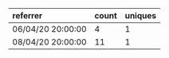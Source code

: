 | referrer          | count | uniques |
| :---------------- | :---- | :------ |
| 06/04/20 20:00:00 | 4     | 1       |
| 08/04/20 20:00:00 | 11    | 1       |